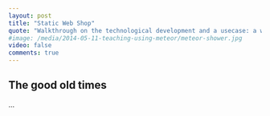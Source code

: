 ```yaml
---
layout: post
title: "Static Web Shop"
quote: "Walkthrough on the technological development and a usecase: a web shop"
#image: /media/2014-05-11-teaching-using-meteor/meteor-shower.jpg
video: false
comments: true
---
```


## The good old times
...
